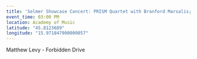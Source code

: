 ```yaml
---
title: 'Selmer Showcase Concert: PRISM Quartet with Branford Marsalis; WSC Zagreb'
event_time: 03:00 PM
location: Academy of Music
latitude: "45.8123689"
longitude: "15.971847900000057"
---
```

Matthew Levy - Forbidden Drive